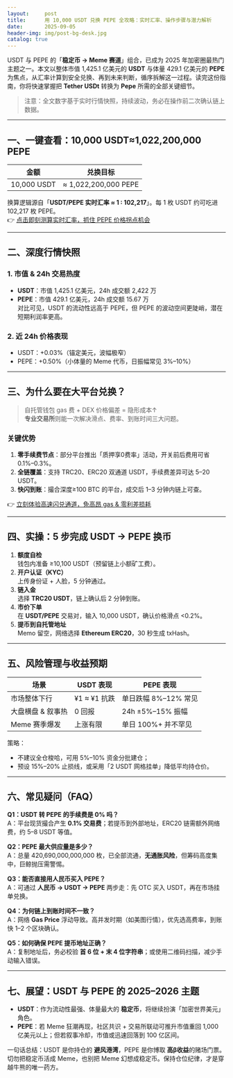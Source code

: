 ```yaml
---
layout:     post
title:      用 10,000 USDT 兑换 PEPE 全攻略：实时汇率、操作步骤与潜力解析
date:       2025-09-05
header-img: img/post-bg-desk.jpg
catalog: true
---
```


USDT 与 PEPE 的「**稳定币 → Meme 赛道**」组合，已成为 2025 年加密圈最热门主题之一。本文以整体市值 1,425.1 亿美元的 **USDT** 与体量 429.1 亿美元的 **PEPE** 为焦点，从汇率计算到安全兑换、再到未来判断，循序拆解这一过程。读完这份指南，你将快速掌握把 **Tether USDt** 转换为 **Pepe** 所需的全部关键细节。

> 注意：全文数字基于实时行情快照，持续波动，务必在操作前二次确认链上数据。

---

## 一、一键查看：10,000 USDT≈1,022,200,000 PEPE

| 金额       | 兑换目标        |
| ---------- | --------------- |
| 10,000 USDT | ≈ 1,022,200,000 PEPE |

换算逻辑源自「**USDT/PEPE 实时汇率 ≈ 1 : 102,217**」。每 1 枚 USDT 约可吃进 102,217 枚 PEPE。  
👉 [点击即刻测算实时汇率，抓住 PEPE 价格拐点机会](https://okxdog.com/)

---

## 二、深度行情快照

### 1. 市值 & 24h 交易热度  
- **USDT**：市值 1,425.1 亿美元，24h 成交额 2,422 万  
- **PEPE**：市值 429.1 亿美元，24h 成交额 15.67 万  
对比可见，USDT 的流动性远高于 PEPE，但 PEPE 的波动空间更陡峭，潜在短期利润率更高。

### 2. 近 24h 价格表现  
- USDT：+0.03%（锚定美元，波幅极窄）  
- PEPE：+0.50%（小体量的 Meme 代币，日振幅常见 3%–10%）

---

## 三、为什么要在大平台兑换？

> 自托管钱包 gas 费 + DEX 价格偏差 = 隐形成本↑  
> **专业交易所**则能一次解决滑点、费率、到账时间三大问题。

### 关键优势  
1. **零手续费节点**：部分平台推出「质押享0费率」活动，开关前后费用可省 0.1%–0.3%。  
2. **全链覆盖**：支持 TRC20、ERC20 双通道 USDT，手续费差异可达 5–20 USDT。  
3. **快闪到账**：撮合深度≥100 BTC 的平台，成交后 1–3 分钟内链上可查。

👉 [立刻体验高速闪兑通道，免高昂 gas & 零利差损耗](https://okxdog.com/)

---

## 四、实操：5 步完成 USDT → PEPE 换币

1. **额度自检**  
   钱包内准备 ≥10,100 USDT（预留链上小额矿工费）。  
2. **开户认证（KYC）**  
   上传身份证 + 人脸，5 分钟通过。  
3. **链入金**  
   选择 **TRC20 USDT**，链上确认后 2 分钟到账。  
4. **市价下单**  
   在 **USDT/PEPE** 交易对，输入 10,000 USDT，确认价格滑点 <0.2%。  
5. **提币到自托管地址**  
   Memo 留空，网络选择 **Ethereum ERC20**，30 秒生成 txHash。

---

## 五、风险管理与收益预期

| 场景              | USDT 表现          | PEPE 表现           |
| ----------------- | ------------------ | ------------------- |
| 市场整体下行      | ¥1 ≈ ¥1 抗跌       | 单日跌幅 8%–12% 常见 |
| 大盘横盘 & 叙事热 | 0 回报              | 24h ±5%–15% 振幅    |
| Meme 赛季爆发     | 上涨有限            | 单日 100%+ 并不罕见  |

策略：  
- 不建议全仓梭哈，可用 5%–10% 资金分批建仓；  
- 预设 15%–20% 止损线，或采用「2 USDT 网格挂单」降低平均持仓价。

---

## 六、常见疑问（FAQ）

**Q1：USDT 转 PEPE 的手续费是 0% 吗？**  
A：平台现货撮合产生 **0.1% 交易费**；若提币到外部地址，ERC20 链需额外网络费，约 5–8 USDT 等值。

**Q2：PEPE 最大供应量是多少？**  
A：总量 420,690,000,000,000 枚，已全部流通，**无通胀风险**，但筹码高度集中，巨鲸抛压需警惕。

**Q3：能否直接用人民币买入 PEPE？**  
A：可通过 **人民币 → USDT → PEPE** 两步走：先 OTC 买入 USDT，再在市场挂单兑换。

**Q4：为何链上到账时间不一致？**  
A：网络 **Gas Price** 浮动导致。高并发时期（如美图行情），优先选高费率，到账快 1–2 个区块确认。

**Q5：如何确保 PEPE 提币地址正确？**  
A：复制地址后，务必校验 **首 6 位 + 末 4 位字符串**；或使用二维码扫描，减少手动输入错误。

---

## 七、展望：USDT 与 PEPE 的 2025–2026 主题

- **USDT**：作为流动性最强、体量最大的 **稳定币**，将继续扮演「加密世界美元」角色。  
- **PEPE**：若 Meme 狂潮再现，社区共识 + 交易所联动可推升市值重回 1,000 亿美元以上；但若叙事冷却，市值或迅速回落到 100 亿区间。

一句话总结：USDT 是你持仓的 **避风港湾**，PEPE 是你博取 **高β收益**的赌场门票。切勿把稳定币活成 Meme，也别把 Meme 幻想成稳定币。保持仓位纪律，才是穿越牛熊的唯一药方。